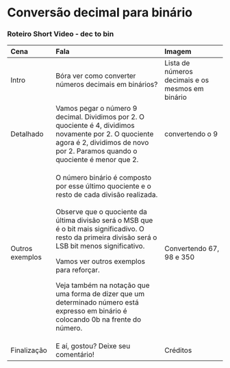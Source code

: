 # Conversão decimal para binário

### Roteiro Short Video - dec to bin

<table>
  <thead>
    <tr>
      <th style="text-align:left">Cena</th>
      <th style="text-align:left">Fala</th>
      <th style="text-align:left">Imagem</th>
    </tr>
  </thead>
  <tbody>
    <tr>
      <td style="text-align:left">Intro</td>
      <td style="text-align:left">B&#xF3;ra ver como converter n&#xFA;meros decimais em bin&#xE1;rios?</td>
      <td
      style="text-align:left">Lista de n&#xFA;meros decimais e os mesmos em bin&#xE1;rio</td>
    </tr>
    <tr>
      <td style="text-align:left">Detalhado</td>
      <td style="text-align:left">Vamos pegar o n&#xFA;mero 9 decimal. Dividimos por 2. O quociente &#xE9;
        4, dividimos novamente por 2. O quociente agora &#xE9; 2, dividimos de
        novo por 2. Paramos quando o quociente &#xE9; menor que 2.</td>
      <td style="text-align:left">convertendo o 9</td>
    </tr>
    <tr>
      <td style="text-align:left">Outros exemplos</td>
      <td style="text-align:left">
        <p>O n&#xFA;mero bin&#xE1;rio &#xE9; composto por esse &#xFA;ltimo quociente
          e o resto de cada divis&#xE3;o realizada.
          <br />
          <br />Observe que o quociente da &#xFA;ltima divis&#xE3;o ser&#xE1; o MSB que
          &#xE9; o bit mais significadivo. O resto da primeira divis&#xE3;o ser&#xE1;
          o LSB bit menos significativo.</p>
        <p></p>
        <p>Vamos ver outros exemplos para refor&#xE7;ar.</p>
        <p></p>
        <p>Veja tamb&#xE9;m na nota&#xE7;&#xE3;o que uma forma de dizer que um determinado
          n&#xFA;mero est&#xE1; expresso em bin&#xE1;rio &#xE9; colocando 0b na frente
          do n&#xFA;mero.</p>
      </td>
      <td style="text-align:left">Convertendo 67, 98 e 350</td>
    </tr>
    <tr>
      <td style="text-align:left">Finaliza&#xE7;&#xE3;o</td>
      <td style="text-align:left">E a&#xED;, gostou? Deixe seu coment&#xE1;rio!</td>
      <td style="text-align:left">Cr&#xE9;ditos</td>
    </tr>
  </tbody>
</table>



